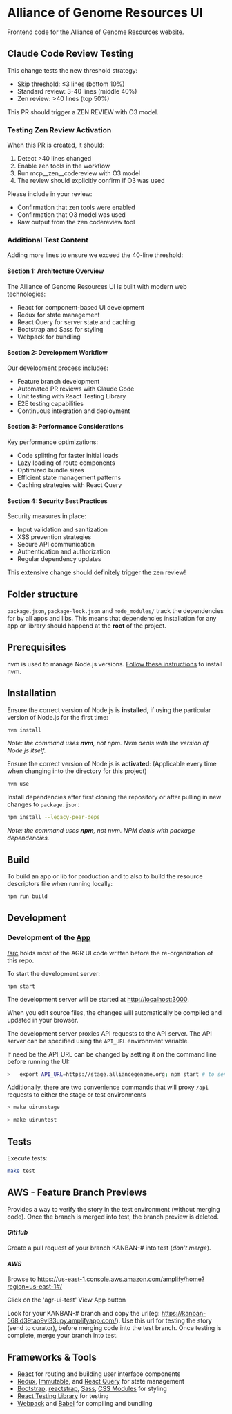 
# Alliance of Genome Resources UI

Frontend code for the Alliance of Genome Resources website.

## Claude Code Review Testing
This change tests the new threshold strategy:
- Skip threshold: ≤3 lines (bottom 10%)
- Standard review: 3-40 lines (middle 40%)
- Zen review: >40 lines (top 50%)

This PR should trigger a ZEN REVIEW with O3 model.

### Testing Zen Review Activation
When this PR is created, it should:
1. Detect >40 lines changed
2. Enable zen tools in the workflow
3. Run mcp__zen__codereview with O3 model
4. The review should explicitly confirm if O3 was used

Please include in your review:
- Confirmation that zen tools were enabled
- Confirmation that O3 model was used
- Raw output from the zen codereview tool

### Additional Test Content
Adding more lines to ensure we exceed the 40-line threshold:

#### Section 1: Architecture Overview
The Alliance of Genome Resources UI is built with modern web technologies:
- React for component-based UI development
- Redux for state management
- React Query for server state and caching
- Bootstrap and Sass for styling
- Webpack for bundling

#### Section 2: Development Workflow
Our development process includes:
- Feature branch development
- Automated PR reviews with Claude Code
- Unit testing with React Testing Library
- E2E testing capabilities
- Continuous integration and deployment

#### Section 3: Performance Considerations
Key performance optimizations:
- Code splitting for faster initial loads
- Lazy loading of route components
- Optimized bundle sizes
- Efficient state management patterns
- Caching strategies with React Query

#### Section 4: Security Best Practices
Security measures in place:
- Input validation and sanitization
- XSS prevention strategies
- Secure API communication
- Authentication and authorization
- Regular dependency updates

This extensive change should definitely trigger the zen review!

## Folder structure

`package.json`, `package-lock.json` and `node_modules/` track the dependencies for by all apps and libs. This means that dependencies installation for any app or library should happend at the **root** of the project.

## Prerequisites

nvm is used to manage Node.js versions. [Follow these instructions](https://github.com/nvm-sh/nvm#installing-and-updating) to install nvm.

## Installation

Ensure the correct version of Node.js is **installed**, if using the particular version of Node.js for the first time:

```bash
nvm install 
```

_Note: the command uses **nvm**, not npm. Nvm deals with the version of Node.js itself._

Ensure the correct version of Node.js is **activated**:
(Applicable every time when changing into the directory for this project)

```bash
nvm use
```

Install dependencies after first cloning the repository or after pulling in new changes to `package.json`:

```bash
npm install --legacy-peer-deps
```

_Note: the command uses **npm**, not nvm. NPM deals with package dependencies._

## Build

To build an app or lib for production and to also to build the resource descriptors file when running locally: 

```bash
npm run build 
```

## Development

### Development of the [App](/src)

[/src](/src) holds most of the AGR UI code written before the re-organization of this repo.

To start the development server:

```
npm start
```

The development server will be started at [http://localhost:3000](http://localhost:3000).

When you edit source files, the changes will automatically be compiled and updated in your browser.

The development server proxies API requests to the API server. The API server can be specified using the `API_URL` environment variable.

If need be the API_URL can be changed by setting it on the command line before running the UI:

```bash
>	export API_URL=https://stage.alliancegenome.org; npm start # to send proxied requests to the stage server.
```

Additionally, there are two convenience commands that will proxy `/api` requests to either the stage or test environments

```bash
> make uirunstage
```

```bash
> make uiruntest
```

## Tests

Execute tests:

```bash
make test
```

## AWS - Feature Branch Previews
Provides a way to verify the story in the test environment (without merging code). Once the branch is merged into test, the branch preview is deleted.

#### _GitHub_
Create a pull request of your branch KANBAN-# into test (_don't merge_).
#### _AWS_
Browse to https://us-east-1.console.aws.amazon.com/amplify/home?region=us-east-1#/

Click on the 'agr-ui-test'  View App button

Look for your KANBAN-# branch and copy the url(eg:  https://kanban-568.d39tao9vl33upy.amplifyapp.com/). Use this url for testing the story (send to curator), before merging code into the test branch. Once testing is complete, merge your branch into test.

## Frameworks & Tools

- [React](https://reactjs.org/) for routing and building user interface components
- [Redux](https://redux.js.org/), [Immutable](https://immutable-js.github.io/immutable-js/), and [React Query](https://tanstack.com/query/v3/docs/react/overview) for state management
- [Bootstrap](https://getbootstrap.com/), [reactstrap](https://reactstrap.github.io), [Sass](https://sass-lang.com/), [CSS Modules](https://github.com/css-modules/css-modules) for styling
- [React Testing Library](https://testing-library.com/docs/react-testing-library/intro) for testing
- [Webpack](https://webpack.js.org/) and [Babel](https://babeljs.io/) for compiling and bundling

